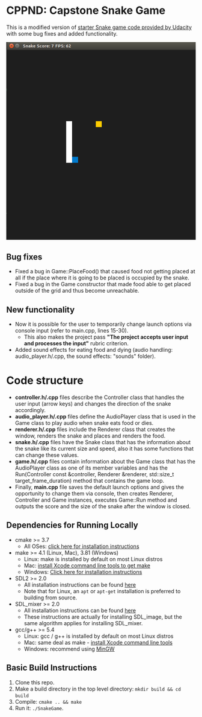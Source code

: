 # CPPND: Capstone Snake Game

This is a modified version of [starter Snake game code provided by Udacity](https://github.com/udacity/CppND-Capstone-Snake-Game) with some bug fixes and added functionality.

<img src="snake_game.gif"/>

## Bug fixes
* Fixed a bug in Game::PlaceFood() that caused food not getting placed at all if the place where it is going to be placed is occupied by the snake.
* Fixed a bug in the Game constructor that made food able to get placed outside of the grid and thus become unreachable.

## New functionality
* Now it is possible for the user to temporarily change launch options via console input (refer to main.cpp, lines 15-30).
  * This also makes the project pass **"The project accepts user input and processes the input"** rubric criterion.
* Added sound effects for eating food and dying (audio handling: audio_player.h/.cpp, the sound effects: "sounds" folder).

# Code structure
* **controller.h/.cpp** files describe the Controller class that handles the user input (arrow keys) and changes the direction of the snake accordingly.
* **audio_player.h/.cpp** files define the AudioPlayer class that is used in the Game class to play audio when snake eats food or dies.
* **renderer.h/.cpp** files include the Renderer class that creates the window, renders the snake and places and renders the food.
* **snake.h/.cpp** files have the Snake class that has the information about the snake like its current size and speed, also it has some functions that can change these values.
* **game.h/.cpp** files contain information about the Game class that has the AudioPlayer class as one of its member variables and has the Run(Controller const &controller, Renderer &renderer, std::size_t target_frame_duration) method that contains the game loop.
* Finally, **main.cpp** file saves the default launch options and gives the opportunity to change them via console, then creates Renderer, Controller and Game instances, executes Game::Run method and outputs the score and the size of the snake after the window is closed.

## Dependencies for Running Locally
* cmake >= 3.7
  * All OSes: [click here for installation instructions](https://cmake.org/install/)
* make >= 4.1 (Linux, Mac), 3.81 (Windows)
  * Linux: make is installed by default on most Linux distros
  * Mac: [install Xcode command line tools to get make](https://developer.apple.com/xcode/features/)
  * Windows: [Click here for installation instructions](http://gnuwin32.sourceforge.net/packages/make.htm)
* SDL2 >= 2.0
  * All installation instructions can be found [here](https://wiki.libsdl.org/Installation)
  * Note that for Linux, an `apt` or `apt-get` installation is preferred to building from source.
* SDL_mixer >= 2.0
  * All installation instructions can be found [here](https://lazyfoo.net/tutorials/SDL/06_extension_libraries_and_loading_other_image_formats/index.php)
  * These instructions are actually for installing SDL_image, but the same algorithm applies for installing SDL_mixer.
* gcc/g++ >= 5.4
  * Linux: gcc / g++ is installed by default on most Linux distros
  * Mac: same deal as make - [install Xcode command line tools](https://developer.apple.com/xcode/features/)
  * Windows: recommend using [MinGW](http://www.mingw.org/)

## Basic Build Instructions

1. Clone this repo.
2. Make a build directory in the top level directory: `mkdir build && cd build`
3. Compile: `cmake .. && make`
4. Run it: `./SnakeGame`.
